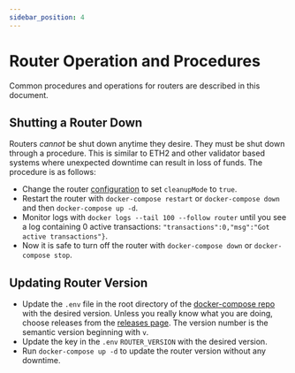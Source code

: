 ```yaml
---
sidebar_position: 4
---
```


# Router Operation and Procedures

Common procedures and operations for routers are described in this document.

## Shutting a Router Down

Routers _cannot_ be shut down anytime they desire. They must be shut down through a procedure. This is similar to ETH2 and other validator based systems where unexpected downtime can result in loss of funds. The procedure is as follows:

- Change the router [configuration](../Reference/configuration) to set `cleanupMode` to `true`.
- Restart the router with `docker-compose restart` or `docker-compose down` and then `docker-compose up -d`.
- Monitor logs with `docker logs --tail 100 --follow router` until you see a log containing 0 active transactions: `"transactions":0,"msg":"Got active transactions"}`.
- Now it is safe to turn off the router with `docker-compose down` or `docker-compose stop`.

## Updating Router Version

- Update the `.env` file in the root directory of the [docker-compose repo](https://github.com/connext/nxtp-router-docker-compose) with the desired version. Unless you really know what you are doing, choose releases from the [releases page](https://github.com/connext/nxtp/releases). The version number is the semantic version beginning with `v`.
- Update the key in the `.env` `ROUTER_VERSION` with the desired version.
- Run `docker-compose up -d` to update the router version without any downtime.